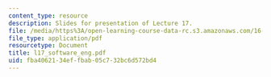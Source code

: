 ```yaml
---
content_type: resource
description: Slides for presentation of Lecture 17.
file: /media/https%3A/open-learning-course-data-rc.s3.amazonaws.com/16-851-satellite-engineering-fall-2003/fba4062134effbab05c732bc6d572bd4_l17_software_eng.pdf
file_type: application/pdf
resourcetype: Document
title: l17_software_eng.pdf
uid: fba40621-34ef-fbab-05c7-32bc6d572bd4
---
```

